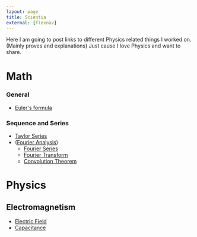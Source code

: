 ```yaml
---
layout: page
title: Scientia
external: [flexnav]
---
```


Here I am going to post links to different Physics related things I worked on. (Mainly proves and explanations) Just cause I love Physics and want to share.

# Math

### General

* [Euler's formula](/scientia/math/euler-formula)

### Sequence and Series
* [Taylor Series](/scientia/math/taylor-series)
* ([Fourier Analysis](http://en.wikipedia.org/wiki/Fourier_analysis))
  * [Fourier Series](/scientia/math/fourier-series)
  * [Fourier Transform](/scientia/math/fourier-transform)
  * [Convolution Theorem](/scientia/math/convolution)

<!--
## Calculus

### Derivative Proofs

### Integral Proofs

### Vector Mathematics
  * [Del](/scientia/math/calculus/del)
  * Gradient
  * Divergence
  * Curl
-->

# Physics

<!-- ## Classical mechanics

### Kinematics

### Forces

### Work & Energy

## Fluid Dynamics

## Solid Dynamics

## Thermodynamics

* Zeroth law
* First law
* Second law
* Third law-->

## Electromagnetism

* [Electric Field](/scientia/physics/eandm/electric-field)
* [Capacitance](/scientia/physics/eandm/capacitance)

<!--### Optics

## Relativity

* [Special Relativity](/scientia/physics/relativity/special)
* [General Relativity](/scientia/physics/relativity/general)

## Quantum mechanics

# Astronomy

* Kepler's laws of planetary motion-->
